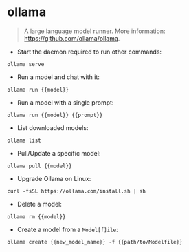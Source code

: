 # ollama

> A large language model runner.
> More information: <https://github.com/ollama/ollama>.

- Start the daemon required to run other commands:

`ollama serve`

- Run a model and chat with it:

`ollama run {{model}}`

- Run a model with a single prompt:

`ollama run {{model}} {{prompt}}`

- List downloaded models:

`ollama list`

- Pull/Update a specific model:

`ollama pull {{model}}`

- Upgrade Ollama on Linux:

`curl -fsSL https://ollama.com/install.sh | sh`

- Delete a model:

`ollama rm {{model}}`

- Create a model from a `Model[f]ile`:

`ollama create {{new_model_name}} -f {{path/to/Modelfile}}`

